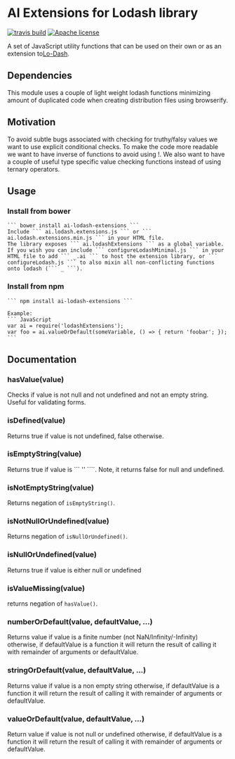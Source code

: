 # AI Extensions for Lodash library
[![travis build](https://img.shields.io/travis/AquaticInformatics/lodash-extensions.svg)](https://travis-ci.org/AquaticInformatics/lodash-extensions) [![Apache license](http://img.shields.io/badge/license-APACHE2-blue.svg)](http://www.apache.org/licenses/LICENSE-2.0)

A set of JavaScript utility functions that can be used on their own or as an extension to[Lo-Dash](https://github.com/lodash/lodash).

## Dependencies
This module uses a couple of light weight lodash functions minimizing amount of duplicated code when creating distribution files using browserify.

## Motivation
To avoid subtle bugs associated with checking for truthy/falsy values we want to use explicit conditional checks. To make the code more readable we want to have inverse of functions to avoid using !.  We also want to have a couple of useful type specific value checking functions instead of using ternary operators.

## Usage

### Install from bower
    ``` bower install ai-lodash-extensions ```
    Include ``` ai.lodash.extensions.js ``` or ``` ai.lodash.extensions.min.js ``` in your HTML file.  
    The library exposes ``` ai.lodashExtensions ``` as a global variable.  If you wish you can include ``` configureLodashMinimal.js ``` in your HTML file to add ``` _.ai ``` to host the extension library, or ``` configureLodash.js ``` to also mixin all non-conflicting functions onto lodash (``` _ ```).

### Install from npm
    ``` npm install ai-lodash-extensions ```

    Example:
    ``` JavaScript
    var ai = require('lodashExtensions');
    var foo = ai.valueOrDefault(someVariable, () => { return 'foobar'; });
    ```

## Documentation

### hasValue(value)
Checks if value is not null and not undefined and not an empty string.  Useful for validating forms.

### isDefined(value)
Returns true if value is not undefined, false otherwise.

### isEmptyString(value)
Returns true if value is ``` '' ````.  Note, it returns false for null and undefined.

### isNotEmptyString(value)
Returns negation of ``` isEmptyString() ```.

### isNotNullOrUndefined(value)
Returns negation of ``` isNullOrUndefined() ```.

### isNullOrUndefined(value)
Returns true if value is either null or undefined

### isValueMissing(value)
returns negation of ``` hasValue() ```.

### numberOrDefault(value, defaultValue, ...)
Returns value if value is a finite number (not NaN/Infinity/-Infinity) otherwise, if defaultValue is a function it will return the result of calling it with remainder of arguments or defaultValue.

### stringOrDefault(value, defaultValue, ...)
Returns value if value is a non empty string otherwise, if defaultValue is a function it will return the result of calling it with remainder of arguments or defaultValue.

### valueOrDefault(value, defaultValue, ...)
Return value if value is not null or undefined otherwise, if defaultValue is a function it will return the result of calling it with remainder of arguments or defaultValue.
